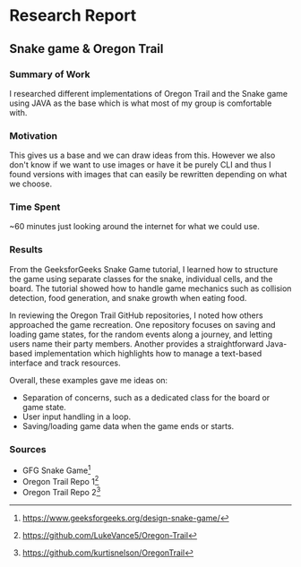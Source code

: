 # Research Report

## Snake game & Oregon Trail

### Summary of Work

I researched different implementations of Oregon Trail and the Snake game using JAVA as the base which is what most of my group is comfortable with.

### Motivation

This gives us a base and we can draw ideas from this. However we also don't know if we want to use images or have it be purely CLI and thus I found versions with images that can easily be rewritten depending on what we choose.

### Time Spent

~60 minutes just looking around the internet for what we could use.

### Results

From the GeeksforGeeks Snake Game tutorial, I learned how to structure the game using separate classes for the snake, individual cells, and the board. The tutorial showed how to handle game mechanics such as collision detection, food generation, and snake growth when eating food.

In reviewing the Oregon Trail GitHub repositories, I noted how others approached the game recreation. One repository focuses on saving and loading game states, for the random events along a journey, and letting users name their party members. Another provides a straightforward Java-based implementation which highlights how to manage a text-based interface and track resources.

Overall, these examples gave me ideas on:
- Separation of concerns, such as a dedicated class for the board or game state.
- User input handling in a loop.
- Saving/loading game data when the game ends or starts.

### Sources

- GFG Snake Game[^1]
- Oregon Trail Repo 1[^2]
- Oregon Trail Repo 2[^3]

[^1]: https://www.geeksforgeeks.org/design-snake-game/
[^2]: https://github.com/LukeVance5/Oregon-Trail
[^3]: https://github.com/kurtisnelson/OregonTrail
